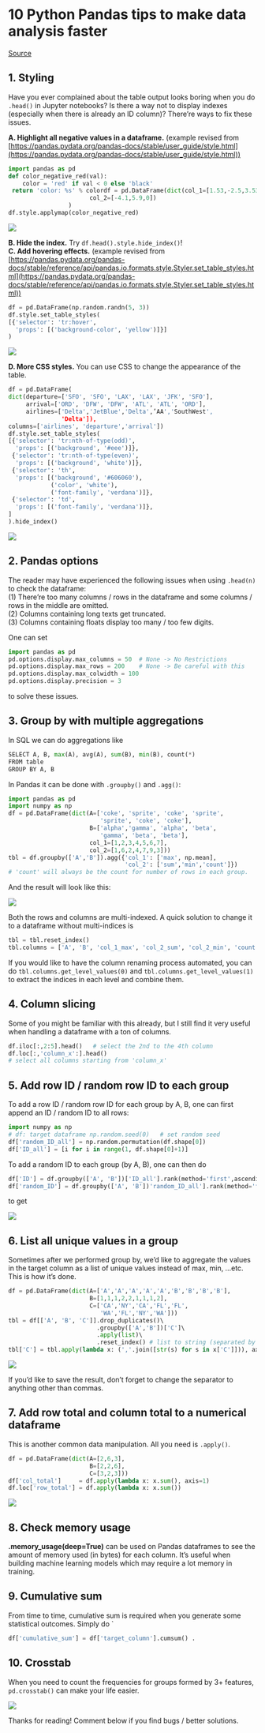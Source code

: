 10 Python Pandas tips to make data analysis faster
===
[Source](https://towardsdatascience.com/10-python-pandas-tricks-to-make-data-analysis-more-enjoyable-cb8f55af8c30)

## 1. Styling

Have you ever complained about the table output looks boring when you do  `.head()`  in Jupyter notebooks? Is there a way not to display indexes (especially when there is already an ID column)? There’re ways to fix these issues.

**A. Highlight all negative values in a dataframe.**  (example revised from  [https://pandas.pydata.org/pandas-docs/stable/user_guide/style.html](https://pandas.pydata.org/pandas-docs/stable/user_guide/style.html))
``` py
import pandas as pd  
def color_negative_red(val):  
    color = 'red' if val < 0 else 'black'  
 return 'color: %s' % colordf = pd.DataFrame(dict(col_1=[1.53,-2.5,3.53],   
                       col_2=[-4.1,5.9,0])  
                 )  
df.style.applymap(color_negative_red)
``` 


![](https://miro.medium.com/max/116/1*5bo6KYcrLL-M94WCAkh0cQ.png)

**B. Hide the index.**  Try  `df.head().style.hide_index()`!  
**C. Add hovering effects.**  (example revised from  [https://pandas.pydata.org/pandas-docs/stable/reference/api/pandas.io.formats.style.Styler.set_table_styles.html](https://pandas.pydata.org/pandas-docs/stable/reference/api/pandas.io.formats.style.Styler.set_table_styles.html))
``` py
df = pd.DataFrame(np.random.randn(5, 3))  
df.style.set_table_styles(  
[{'selector': 'tr:hover',  
  'props': [('background-color', 'yellow')]}]  
)
``` 


![](https://miro.medium.com/max/251/1*QJljhjp-loj8ZChihhK7EA.png)

**D. More CSS styles.** You can use CSS to change the appearance of the table.
``` py
df = pd.DataFrame(  
dict(departure=['SFO', 'SFO', 'LAX', 'LAX', 'JFK', 'SFO'],  
     arrival=['ORD', 'DFW', 'DFW', 'ATL', 'ATL', 'ORD'],  
     airlines=['Delta','JetBlue','Delta',’AA','SouthWest',    
               'Delta']),  
columns=['airlines', 'departure','arrival'])
df.style.set_table_styles(  
[{'selector': 'tr:nth-of-type(odd)',  
  'props': [('background', '#eee')]},   
 {'selector': 'tr:nth-of-type(even)',  
  'props': [('background', 'white')]},  
 {'selector': 'th',  
  'props': [('background', '#606060'),   
            ('color', 'white'),  
            ('font-family', 'verdana')]},  
 {'selector': 'td',  
  'props': [('font-family', 'verdana')]},  
]  
).hide_index()
``` 


![](https://miro.medium.com/max/251/1*cCPVfB6_nbh6WT99DMgduA.png)

## 2. Pandas options

The reader may have experienced the following issues when using  `.head(n)`  to check the dataframe:  
(1) There’re too many columns / rows in the dataframe and some columns / rows in the middle are omitted.  
(2) Columns containing long texts get truncated.  
(3) Columns containing floats display too many / too few digits.

One can set
``` py
import pandas as pd   
pd.options.display.max_columns = 50  # None -> No Restrictions  
pd.options.display.max_rows = 200    # None -> Be careful with this   
pd.options.display.max_colwidth = 100  
pd.options.display.precision = 3
``` 
to solve these issues.

## 3. Group by with multiple aggregations

In SQL we can do aggregations like
``` py
SELECT A, B, max(A), avg(A), sum(B), min(B), count(*)  
FROM table  
GROUP BY A, B
``` 
In Pandas it can be done with  `.groupby()`  and  `.agg()`:
``` py
import pandas as pd  
import numpy as np   
df = pd.DataFrame(dict(A=['coke', 'sprite', 'coke', 'sprite',  
                          'sprite', 'coke', 'coke'],  
                       B=['alpha','gamma', 'alpha', 'beta',  
                          'gamma', 'beta', 'beta'],  
                       col_1=[1,2,3,4,5,6,7],  
                       col_2=[1,6,2,4,7,9,3]))
tbl = df.groupby(['A','B']).agg({'col_1': ['max', np.mean],  
                                 'col_2': ['sum','min','count']})
# 'count' will always be the count for number of rows in each group.
``` 
And the result will look like this:



![](https://miro.medium.com/max/326/1*KVE7ixZmoTuG42El5SSh7A.png)

Both the rows and columns are multi-indexed. A quick solution to change it to a dataframe without multi-indices is
``` py
tbl = tbl.reset_index()  
tbl.columns = ['A', 'B', 'col_1_max', 'col_2_sum', 'col_2_min', 'count']
``` 
If you would like to have the column renaming process automated, you can do  `tbl.columns.get_level_values(0)`  and  `tbl.columns.get_level_values(1)`  to extract the indices in each level and combine them.

## 4. Column slicing

Some of you might be familiar with this already, but I still find it very useful when handling a dataframe with a ton of columns.
``` py
df.iloc[:,2:5].head()   # select the 2nd to the 4th column  
df.loc[:,'column_x':].head()     
# select all columns starting from 'column_x'
``` 
## 5. Add row ID / random row ID to each group

To add a row ID / random row ID for each group by A, B, one can first append an ID / random ID to all rows:
``` py
import numpy as np  
# df: target dataframe np.random.seed(0)   # set random seed  
df['random_ID_all'] = np.random.permutation(df.shape[0])  
df['ID_all'] = [i for i in range(1, df.shape[0]+1)]
``` 
To add a random ID to each group (by A, B), one can then do
``` py
df['ID'] = df.groupby(['A', 'B'])['ID_all'].rank(method='first',ascending=True).astype(int)
df['random_ID'] = df.groupby(['A', 'B'])'random_ID_all'].rank(method='first',ascending=True).astype(int)
``` 
to get



![](https://miro.medium.com/max/331/1*Z1elLpesz3V6ZM-C-v3VHA.png)

## 6. List all unique values in a group

Sometimes after we performed group by, we’d like to aggregate the values in the target column as a list of unique values instead of max, min, …etc. This is how it’s done.
``` py
df = pd.DataFrame(dict(A=['A','A','A','A','A','B','B','B','B'],  
                       B=[1,1,1,2,2,1,1,1,2],  
                       C=['CA','NY','CA','FL','FL',       
                          'WA','FL','NY','WA']))
tbl = df[['A', 'B', 'C']].drop_duplicates()\  
                         .groupby(['A','B'])['C']\  
                         .apply(list)\  
                         .reset_index() # list to string (separated by commas)   
tbl['C'] = tbl.apply(lambda x: (','.join([str(s) for s in x['C']])), axis = 1)
``` 


![](https://miro.medium.com/max/140/1*4efJCJxBpjhaYnQ4tTAfoQ.png)

If you’d like to save the result, don’t forget to change the separator to anything other than commas.

## 7. Add row total and column total to a numerical dataframe

This is another common data manipulation. All you need is  `.apply()`.
``` py
df = pd.DataFrame(dict(A=[2,6,3],  
                       B=[2,2,6],   
                       C=[3,2,3]))
df['col_total']     = df.apply(lambda x: x.sum(), axis=1)  
df.loc['row_total'] = df.apply(lambda x: x.sum())
``` 


![](https://miro.medium.com/max/225/1*Y_ZDUlCwPfLdEXBZGXKPnQ.png)

## 8. Check memory usage

**.memory_usage(deep=True)**  can be used on Pandas dataframes to see the amount of memory used (in bytes) for each column. It’s useful when building machine learning models which may require a lot memory in training.

## 9. Cumulative sum

From time to time, cumulative sum is required when you generate some statistical outcomes. Simply do  `
``` py
df['cumulative_sum'] = df['target_column'].cumsum() .
``` 
## 10. Crosstab

When you need to count the frequencies for groups formed by 3+ features,  `pd.crosstab()`  can make your life easier.



![](https://miro.medium.com/max/750/1*HudH3sdzlrnempURsvWbwg.png)

Thanks for reading! Comment below if you find bugs / better solutions.
<!--stackedit_data:
eyJoaXN0b3J5IjpbNTA3NTMwOTYxLC0zNTgwOTM5MjksLTE0MD
g0MzYwNTddfQ==
-->